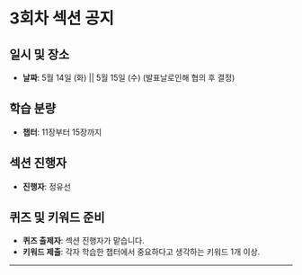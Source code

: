 # 3회차 섹션 공지

## 일시 및 장소
- **날짜**: 5월 14일 (화) || 5월 15일 (수) (발표날로인해 협의 후 결정)

## 학습 분량
- **챕터**: 11장부터 15장까지

## 섹션 진행자
- **진행자**: 정유선

## 퀴즈 및 키워드 준비
- **퀴즈 출제자**: 섹션 진행자가 맡습니다.
- **키워드 제출**: 각자 학습한 챕터에서 중요하다고 생각하는 키워드 1개 이상.


------

